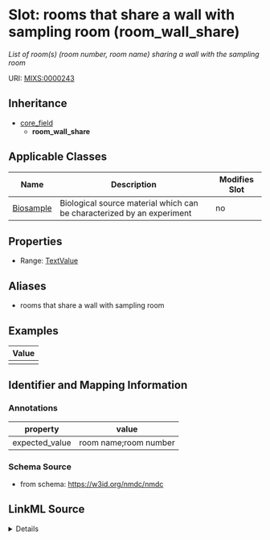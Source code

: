 # Slot: rooms that share a wall with sampling room (room_wall_share)


_List of room(s) (room number, room name) sharing a wall with the sampling room_



URI: [MIXS:0000243](https://w3id.org/mixs/0000243)




## Inheritance

* [core_field](core_field.md)
    * **room_wall_share**





## Applicable Classes

| Name | Description | Modifies Slot |
| --- | --- | --- |
[Biosample](Biosample.md) | Biological source material which can be characterized by an experiment |  no  |







## Properties

* Range: [TextValue](TextValue.md)



## Aliases


* rooms that share a wall with sampling room




## Examples

| Value |
| --- |
|  |

## Identifier and Mapping Information





### Annotations

| property | value |
| --- | --- |
| expected_value | room name;room number || occurrence | 1 |



### Schema Source


* from schema: https://w3id.org/nmdc/nmdc




## LinkML Source

<details>
```yaml
name: room_wall_share
annotations:
  expected_value:
    tag: expected_value
    value: room name;room number
  occurrence:
    tag: occurrence
    value: '1'
description: List of room(s) (room number, room name) sharing a wall with the sampling
  room
title: rooms that share a wall with sampling room
examples:
- value: ''
from_schema: https://w3id.org/nmdc/nmdc
aliases:
- rooms that share a wall with sampling room
rank: 1000
is_a: core field
string_serialization: '{text};{integer}'
slot_uri: MIXS:0000243
multivalued: false
alias: room_wall_share
domain_of:
- Biosample
range: TextValue

```
</details>